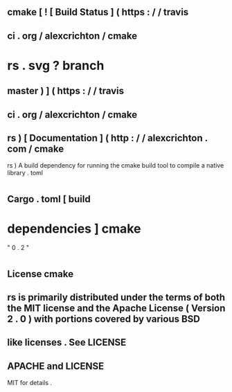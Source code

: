 #
cmake
[
!
[
Build
Status
]
(
https
:
/
/
travis
-
ci
.
org
/
alexcrichton
/
cmake
-
rs
.
svg
?
branch
=
master
)
]
(
https
:
/
/
travis
-
ci
.
org
/
alexcrichton
/
cmake
-
rs
)
[
Documentation
]
(
http
:
/
/
alexcrichton
.
com
/
cmake
-
rs
)
A
build
dependency
for
running
the
cmake
build
tool
to
compile
a
native
library
.
toml
#
Cargo
.
toml
[
build
-
dependencies
]
cmake
=
"
0
.
2
"
#
License
cmake
-
rs
is
primarily
distributed
under
the
terms
of
both
the
MIT
license
and
the
Apache
License
(
Version
2
.
0
)
with
portions
covered
by
various
BSD
-
like
licenses
.
See
LICENSE
-
APACHE
and
LICENSE
-
MIT
for
details
.
